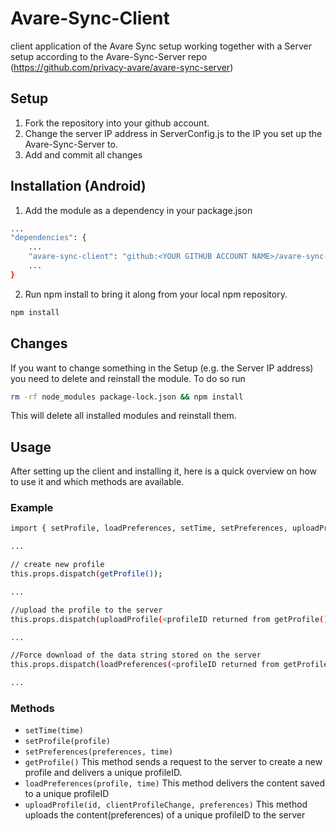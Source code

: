 # Avare-Sync-Client

client application of the Avare Sync setup working together with a Server setup according to the Avare-Sync-Server repo (https://github.com/privacy-avare/avare-sync-server)

## Setup

1. Fork the repository into your github account.
2. Change the server IP address in ServerConfig.js to the IP you set up the Avare-Sync-Server to.
3. Add and commit all changes

## Installation (Android)

1. Add the module as a dependency in your package.json

```sh
...
"dependencies": {
    ...
    "avare-sync-client": "github:<YOUR GITHUB ACCOUNT NAME>/avare-sync-client",
    ...
}
```

2. Run npm install to bring it along from your local npm repository.

```sh
npm install
```

## Changes

If you want to change something in the Setup (e.g. the Server IP address) you need to delete and reinstall the module.
To do so run

```sh
rm -rf node_modules package-lock.json && npm install
```

This will delete all installed modules and reinstall them.


## Usage

After setting up the client and installing it, here is a quick overview on how to use it and which methods are available.

### Example

```sh
import { setProfile, loadPreferences, setTime, setPreferences, uploadProfile, getProfile } from 'avare-sync-client'

...

// create new profile
this.props.dispatch(getProfile());

...

//upload the profile to the server
this.props.dispatch(uploadProfile(<profileID returned from getProfile()>, <timestamp of the last change on data>, <String with data to upload>));

...

//Force download of the data string stored on the server
this.props.dispatch(loadPreferences(<profileID returned from getProfile()>, <current time>)))

...
```

### Methods

-   `setTime(time)`
-   `setProfile(profile)`
-   `setPreferences(preferences, time)`
-   `getProfile()`
    This method sends a request to the server to create a new profile and delivers a unique profileID.
-   `loadPreferences(profile, time)`
    This method delivers the content saved to a unique profileID
-   `uploadProfile(id, clientProfileChange, preferences)`
    This method uploads the content(preferences) of a unique profileID to the server